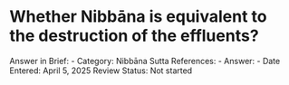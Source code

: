# Whether Nibbāna is equivalent to the destruction of the effluents?

Answer in Brief: -
 Category: Nibbāna
Sutta References: -
Answer: -
Date Entered: April 5, 2025
Review Status: Not started